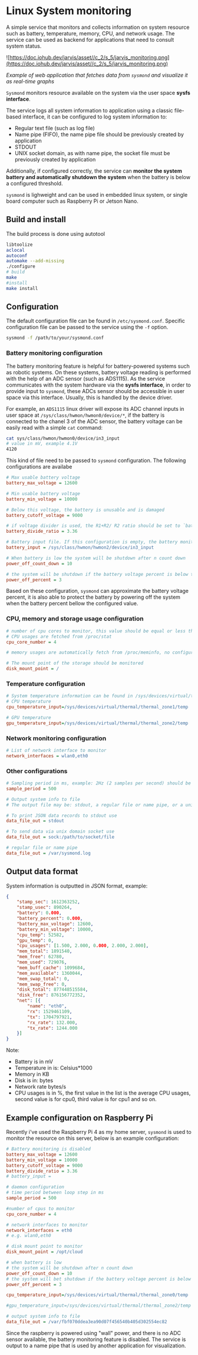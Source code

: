 # Linux System monitoring

A simple service that monitors and collects information on system resource such as battery, temperature, memory, CPU, and network usage.
The service can be used as backend for applications that need to consult system status.

![https://doc.iohub.dev/jarvis/asset//c_2/s_5/jarvis_monitoring.png](https://doc.iohub.dev/jarvis/asset//c_2/s_5/jarvis_monitoring.png)

*Example of web application that fetches data from `sysmond` and visualize it as real-time graphs*

`Sysmond` monitors resource available on the system via the user space **sysfs interface**.

The service logs all system information to application using a classic file-based interface, it can be configured to log system information to:
* Regular text file (such as log file)
* Name pipe (FIFO), the name pipe file should be previously created by application
* STDOUT
* UNIX socket domain, as with name pipe, the socket file must be previously created by application

Additionally, if configured correctly, the service can **monitor the system battery and automatically shutdown the system** when the battery is below a configured threshold.

`sysmond` is lighweight and can be used in embedded linux system, or single board computer such as Raspberry Pi or Jetson Nano.

## Build and install
The build process is done using autotool

```sh
libtoolize
aclocal
autoconf
automake --add-missing
./configure
# build
make
#install
make install
```

## Configuration

The default configuration file can be found in `/etc/sysmond.conf`.
Specific configuration file can be passed to the service using the `-f` option.

```sh
sysmond -f /path/to/your/sysmond.conf
```
### Battery monitoring configuration

The battery monitoring feature is helpful for battery-powered systems such as robotic systems.
On these systems, battery voltage reading is performed with the help of an ADC sensor (such as ADS1115).
As the service communicates with the system hardware via the **sysfs interface**, in order to provide input
to `sysmond`, these ADCs sensor should be accessible in user space via this interface. Usually, this is handled
by the device driver.

For example, an `ADS1115` linux driver will expose its ADC channel inputs in user space at
`/sys/class/hwmon/hwmon0/device/*`, if the battery is connected to the chanel 3 of the ADC sensor,
the battery voltage can be easily read with a simple `cat` command:

```sh
cat sys/class/hwmon/hwmon0/device/in3_input
# value in mV, example 4.1V
4120 
```
This kind of file need to be passed to `sysmond` configuration. The following configurations are availabe

```ini
# Max usable battery voltage
battery_max_voltage = 12600

# Min usable battery voltage
battery_min_voltage = 10000

# Below this voltage, the battery is unusable and is damaged
battery_cutoff_voltage = 9000

# if voltage divider is used, the R1+R2/ R2 ratio should be set to `battery_divide_ratio`, otherwise `1.0`
battery_divide_ratio = 3.36

# Battery input file. If this configuration is empty, the battery monitoring feature is disabled
battery_input = /sys/class/hwmon/hwmon2/device/in3_input

# When battery is low the system will be shutdown after n count down
power_off_count_down = 10

# the system will be shutdown if the battery voltage percent is below this value after `power_off_count_down` times
power_off_percent = 3
```

Based on these configuration, `sysmond` can approximate the battery voltage percent, it is also able to protect the battery by
powering off the system when the battery percent bellow the configured value.

### CPU, memory and storage usage configuration

```ini
# number of cpu cores to monitor, this value should be equal or less than the actual number of CPU cores in the system
# CPU usages are fetched from /proc/stat
cpu_core_number = 4

# memory usages are automatically fetch from /proc/meminfo, no configuration needed

# The mount point of the storage should be monitored
disk_mount_point = /
```

### Temperature configuration

```ini
# System temperature information can be found in /sys/devices/virtual/thermal/*
# CPU temperature
cpu_temperature_input=/sys/devices/virtual/thermal/thermal_zone1/temp

# GPU temperature
gpu_temperature_input=/sys/devices/virtual/thermal/thermal_zone2/temp
```

### Network monitoring configuration

```ini
# List of network interface to monitor
network_interfaces = wlan0,eth0
```

### Other configurations

```ini
# Sampling period in ms, example: 2Hz (2 samples per second) should be
sample_period = 500

# Output system info to file
# The output file may be: stdout, a regular file or name pipe, or a unix domain socket

# To print JSON data records to stdout use
data_file_out = stdout

# To send data via unix domain socket use
data_file_out = sock:/path/to/socket/file

# regular file or name pipe
data_file_out = /var/sysmond.log
```

## Output data format
System information is outputted in JSON format, example:

```json
{
	"stamp_sec": 1612363252,
	"stamp_usec": 890264,
	"battery": 0.000,
	"battery_percent": 0.000,
	"battery_max_voltage": 12600,
	"battery_min_voltage": 10000,
	"cpu_temp": 52582,
	"gpu_temp": 0,
	"cpu_usages": [1.500, 2.000, 0.000, 2.000, 2.000],
	"mem_total": 1891540,
	"mem_free": 62780,
	"mem_used": 729076,
	"mem_buff_cache": 1099684,
	"mem_available": 1360044,
	"mem_swap_total": 0,
	"mem_swap_free": 0,
	"disk_total": 877448515584,
	"disk_free": 876156772352,
	"net": [{
		"name": "eth0",
		"rx": 1529461109,
		"tx": 1704797921,
		"rx_rate": 132.000,
		"tx_rate": 1244.000
	}]
}
```

Note:
* Battery is in mV
* Temperature in is: Celsius\*1000
* Memory in KB
* Disk is in: bytes
* Network rate bytes/s
* CPU usages is in %, the first value in the list is the average CPU usages, second value is for cpu0, third value is for cpu1 and so on.

## Example configuration on Raspberry Pi

Recently i've used the Raspberry Pi 4 as my home server, `sysmond` is used to monitor the resource on this server, below is an example configuration:

```ini
# Battery monitoring is disabled
battery_max_voltage = 12600
battery_min_voltage = 10000
battery_cutoff_voltage = 9000
battery_divide_ratio = 3.36
# battery_input =

# daemon configuration
# time period between loop step in ms
sample_period = 500

#number of cpus to monitor
cpu_core_number = 4

# network interfaces to monitor
network_interfaces = eth0 
# e.g. wlan0,eth0

# disk mount point to monitor
disk_mount_point = /opt/cloud

# when battery is low
# the system will be shutdown after n count down
power_off_count_down = 10
# the system will bet shutdown if the battery voltage percent is below this value
power_off_percent = 3

cpu_temperature_input=/sys/devices/virtual/thermal/thermal_zone0/temp

#gpu_temperature_input=/sys/devices/virtual/thermal/thermal_zone2/temp

# output system info to file 
data_file_out = /var/fbf070ddea3ea90d07f456540b405d302554ec82
```

Since the raspberry is powered using "wall" power, and there is no ADC sensor available, the battery monitoring feature is disabled.
The service is output to a name pipe that is used by another application for visualization.

